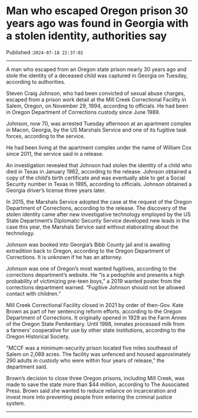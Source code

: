 # Man who escaped Oregon prison 30 years ago was found in Georgia with a stolen identity, authorities say

Published :`2024-07-18 22:37:01`

---

A man who escaped from an Oregon state prison nearly 30 years ago and stole the identity of a deceased child was captured in Georgia on Tuesday, according to authorities.

Steven Craig Johnson, who had been convicted of sexual abuse charges, escaped from a prison work detail at the Mill Creek Correctional Facility in Salem, Oregon, on November 29, 1994, according to officials. He had been in Oregon Department of Corrections custody since June 1989.

Johnson, now 70, was arrested Tuesday afternoon at an apartment complex in Macon, Georgia, by the US Marshals Service and one of its fugitive task forces, according to the service.

He had been living at the apartment complex under the name of William Cox since 2011, the service said in a release.

An investigation revealed that Johnson had stolen the identity of a child who died in Texas in January 1962, according to the release. Johnson obtained a copy of the child’s birth certificate and was eventually able to get a Social Security number in Texas in 1995, according to officials. Johnson obtained a Georgia driver’s license three years later.

In 2015, the Marshals Service adopted the case at the request of the Oregon Department of Corrections, according to the release. The discovery of the stolen identity came after new investigative technology employed by the US State Department’s Diplomatic Security Service developed new leads in the case this year, the Marshals Service said without elaborating about the technology.

Johnson was booked into Georgia’s Bibb County jail and is awaiting extradition back to Oregon, according to the Oregon Department of Corrections. It is unknown if he has an attorney.

Johnson was one of Oregon’s most wanted fugitives, according to the corrections department’s website. He “is a pedophile and presents a high probability of victimizing pre-teen boys,” a 2019 wanted poster from the corrections department warned. “Fugitive Johnson should not be allowed contact with children.”

Mill Creek Correctional Facility closed in 2021 by order of then-Gov. Kate Brown as part of her sentencing reform efforts, according to the Oregon Department of Corrections. It originally opened in 1929 as the Farm Annex of the Oregon State Penitentiary. Until 1998, inmates processed milk from a farmers’ cooperative for use by other state institutions, according to the Oregon Historical Society.

“MCCF was a minimum-security prison located five miles southeast of Salem on 2,089 acres. The facility was unfenced and housed approximately 290 adults in custody who were within four years of release,” the department said.

Brown’s decision to close three Oregon prisons, including Mill Creek, was made to save the state more than $44 million, according to The Associated Press. Brown said she wanted to reduce reliance on incarceration and invest more into preventing people from entering the criminal justice system.

---

